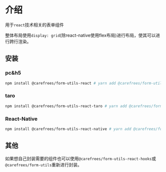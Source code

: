 # 介绍

用于`react`技术相关的表单组件

整体布局使用`display: grid`(除react-native使用flex布局)进行布局，使其可以进行跨行渲染。

## 安装

### pc&h5

```bash
npm install @carefrees/form-utils-react # yarn add @carefrees/form-utils-react # pnpm add @carefrees/form-utils-react
```

### taro

```bash
npm install @carefrees/form-utils-react-taro # yarn add @carefrees/form-utils-react-taro # pnpm add @carefrees/form-utils-react-taro
```

### React-Native

```bash
npm install @carefrees/form-utils-react-native # yarn add @carefrees/form-utils-react-native # pnpm add @carefrees/form-utils-react-native
```

## 其他

如果想自己封装需要的组件也可以使用`@carefrees/form-utils-react-hooks`或`@carefrees/form-utils`重新进行封装。
